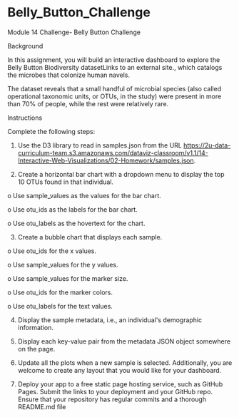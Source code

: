 # Belly_Button_Challenge
Module 14 Challenge- Belly Button Challenge

Background

In this assignment, you will build an interactive dashboard to explore the Belly Button Biodiversity datasetLinks to an external site., which catalogs the microbes that colonize human navels.

The dataset reveals that a small handful of microbial species (also called operational taxonomic units, or OTUs, in the study) were present in more than 70% of people, while the rest were relatively rare.

Instructions

Complete the following steps:

1.	Use the D3 library to read in samples.json from the URL https://2u-data-curriculum-team.s3.amazonaws.com/dataviz-classroom/v1.1/14-Interactive-Web-Visualizations/02-Homework/samples.json.

2.	Create a horizontal bar chart with a dropdown menu to display the top 10 OTUs found in that individual.

  o	Use sample_values as the values for the bar chart.

  o	Use otu_ids as the labels for the bar chart.

  o	Use otu_labels as the hovertext for the chart.

3.	Create a bubble chart that displays each sample.
   
  o	Use otu_ids for the x values.

  o	Use sample_values for the y values.

  o	Use sample_values for the marker size.

  o	Use otu_ids for the marker colors.

  o	Use otu_labels for the text values.

4.	Display the sample metadata, i.e., an individual's demographic information.
   
5.	Display each key-value pair from the metadata JSON object somewhere on the page.

6.	Update all the plots when a new sample is selected. Additionally, you are welcome to create any layout that you would like for your dashboard.

7.	Deploy your app to a free static page hosting service, such as GitHub Pages. Submit the links to your deployment and your GitHub repo. Ensure that your repository has regular commits and a thorough README.md file

